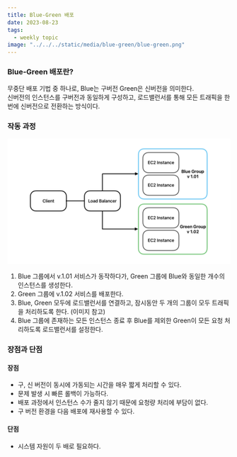 ```yaml
---
title: Blue-Green 배포
date: 2023-08-23
tags:
  - weekly topic
image: "../../../static/media/blue-green/blue-green.png"
---
```


### Blue-Green 배포란?

무중단 배포 기법 중 하나로, Blue는 구버전 Green은 신버전을 의미한다. <br>
신버전의 인스턴스를 구버전과 동일하게 구성하고, 로드밸런서를 통해 모든 트래픽을 한 번에 신버전으로 전환하는 방식이다.

### 작동 과정

![blue-green](../../../static/media/blue-green/blue-green.png)

1. Blue 그룹에서 v.1.01 서비스가 동작하다가, Green 그룹에 Blue와 동일한 개수의 인스턴스를 생성한다.
2. Green 그룹에 v.1.02 서비스를 배포한다.
3. Blue, Green 모두에 로드밸런서를 연결하고, 잠시동안 두 개의 그룹이 모두 트래픽을 처리하도록 한다. (이미지 참고)
4. Blue 그룹에 존재하는 모든 인스턴스 종료 후 Blue를 제외한 Green이 모든 요청 처리하도록 로드밸런서를 설정한다.

### 장점과 단점

#### 장점

- 구, 신 버전이 동시에 가동되는 시간을 매우 짧게 처리할 수 있다.
- 문제 발생 시 빠른 롤백이 가능하다.
- 배포 과정에서 인스턴스 수가 줄지 않기 때문에 요청량 처리에 부담이 없다.
- 구 버전 환경을 다음 배포에 재사용할 수 있다.

#### 단점

- 시스템 자원이 두 배로 필요하다.
